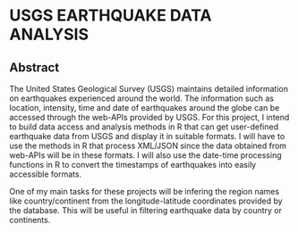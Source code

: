 # USGS EARTHQUAKE DATA ANALYSIS

## Abstract

The United States Geological Survey (USGS) maintains detailed information on earthquakes experienced around the world. The information such as location, intensity, time and date of earthquakes around the globe can be accessed through the web-APIs provided by USGS. For this project, I intend to build data access and analysis methods in R that can get user-defined earthquake data from USGS and display it in suitable formats.
I will have to use the methods in R that process XML/JSON since the data obtained from web-APIs will be in these formats. I will also use the date-time processing functions in R to convert the timestamps of earthquakes into easily accessible formats.

One of my main tasks for these projects will be infering the region names like country/continent from the longitude-latitude coordinates provided by the database. This will be useful in filtering earthquake data by country or continents.